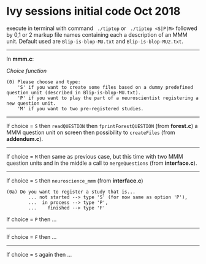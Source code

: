 # Ivy sessions initial code Oct 2018

execute in terminal with command ` ./tiptop`  or ` ./tiptop <S|P|M>` followed by 0,1 or 2 markup file names containing each a description of an MMM unit. Default used are `Blip-is-blop-MU.txt` and `Blip-is-blop-MU2.txt`.

---

In **mmm.c**:

*Choice function*

```
(0) Please choose and type:
    'S' if you want to create some files based on a dummy predefined question unit (described in Blip-is-blop-MU.txt).
    'P' if you want to play the part of a neuroscientist registering a new question unit.
    'M' if you want to two pre-registered studies.
```

---

If choice = `S` then `readQUESTION` then `fprintForestQUESTION` (from **forest.c**) a MMM question unit on screen then possibility to `createFiles` (from **addendum.c**).

----

If choice = `M` then same as previous case, but this time with two MMM question units and in the middle a call to `mergeQuestions` (from **interface.c**).

----

If choice = `S` then `neuroscience_mmm` (from **interface.c**)

```
(0a) Do you want to register a study that is...
	    ... not started --> type 'S' (for now same as option 'P'),
	    ...  in process --> type 'P',
	    ...    finished --> type 'F'
```
If choice = `P` then ...

---

If choice = `F` then ...

---

If choice = `S` again then ...

